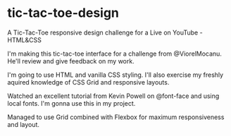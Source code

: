 # tic-tac-toe-design
A Tic-Tac-Toe responsive design challenge for a Live on YouTube - HTML&amp;CSS

I'm making this tic-tac-toe interface for a challenge from @ViorelMocanu. He'll review and give feedback on my work.

I'm going to use HTML and vanilla CSS styling. I'll also exercise my freshly aquired knowledge of CSS Grid and responsive layouts.

Watched an excellent tutorial from Kevin Powell on @font-face and using local fonts. I'm gonna use this in my project.

Managed to use Grid combined with Flexbox for maximum responsiveness and layout.